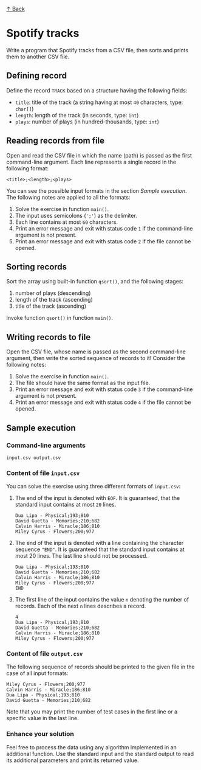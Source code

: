 [↑ Back](../../README.md)

# Spotify tracks

Write a program that Spotify tracks from a CSV file, then sorts and prints them to another CSV file.

## Defining record

Define the record `TRACK` based on a structure having the following fields:

* `title`: title of the track (a string having at most `40` characters, type: `char[]`)
* `length`: length of the track (in seconds, type: `int`)
* `plays`: number of plays (in hundred-thousands, type: `int`)

## Reading records from file

Open and read the CSV file in which the name (path) is passed as the first command-line argument. Each line represents a single record in the following format:

```
<title>;<length>;<plays>
```

You can see the possible input formats in the section *Sample execution*. The following notes are applied to all the formats:

1. Solve the exercise in function `main()`.
2. The input uses semicolons (`';'`) as the delimiter.
3. Each line contains at most `60` characters.
4. Print an error message and exit with status code `1` if the command-line argument is not present.
5. Print an error message and exit with status code `2` if the file cannot be opened.

## Sorting records

Sort the array using built-in function `qsort()`, and the following stages:

1. number of plays (descending)
2. length of the track (ascending)
3. title of the track (ascending)

Invoke function `qsort()` in function `main()`.

## Writing records to file

Open the CSV file, whose name is passed as the second command-line argument, then write the sorted sequence of records to it! Consider the following notes:

1. Solve the exercise in function `main()`.
2. The file should have the same format as the input file.
3. Print an error message and exit with status code `3` if the command-line argument is not present.
4. Print an error message and exit with status code `4` if the file cannot be opened.

## Sample execution

### Command-line arguments

```
input.csv output.csv
```

### Content of file `input.csv`

You can solve the exercise using three different formats of `input.csv`:

1. The end of the input is denoted with `EOF`. It is guaranteed, that the standard input contains at most `20` lines.

    ```
    Dua Lipa - Physical;193;810
    David Guetta - Memories;210;682
    Calvin Harris - Miracle;186;810
    Miley Cyrus - Flowers;200;977
    ```

2. The end of the input is denoted with a line containing the character sequence `"END"`. It is guaranteed that the standard input contains at most 20 lines. The last line should not be processed.

    ```
    Dua Lipa - Physical;193;810
    David Guetta - Memories;210;682
    Calvin Harris - Miracle;186;810
    Miley Cyrus - Flowers;200;977
    END
    ```

3. The first line of the input contains the value `n` denoting the number of records. Each of the next `n` lines describes a record.

    ```
    4
    Dua Lipa - Physical;193;810
    David Guetta - Memories;210;682
    Calvin Harris - Miracle;186;810
    Miley Cyrus - Flowers;200;977
    ```

### Content of file `output.csv`

The following sequence of records should be printed to the given file in the case of all input formats:

```
Miley Cyrus - Flowers;200;977
Calvin Harris - Miracle;186;810
Dua Lipa - Physical;193;810
David Guetta - Memories;210;682
```

Note that you may print the number of test cases in the first line or a specific value in the last line.

### Enhance your solution

Feel free to process the data using any algorithm implemented in an additional function. Use the standard input and the standard output to read its additional parameters and print its returned value.
